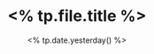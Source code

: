 ---
title: "<% tp.file.title %>"
date: <% tp.date.yesterday() %>
draft: false
enabletoc: false
tags:
- note
---